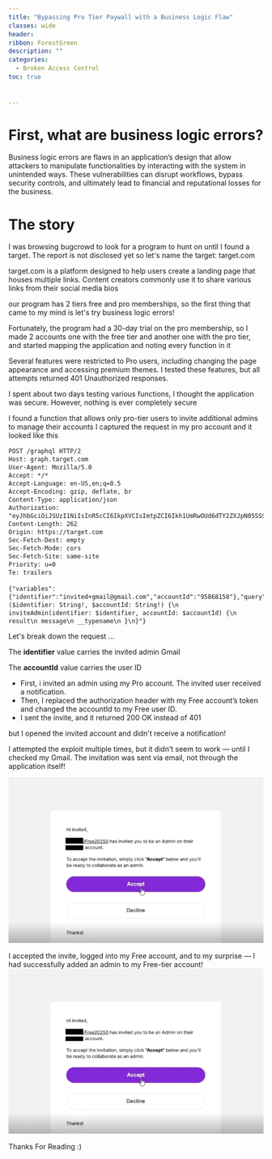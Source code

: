 ```yaml
---
title: "Bypassing Pro Tier Paywall with a Business Logic Flaw"
classes: wide
header:
ribbon: ForestGreen
description: ""
categories:
  - Broken Access Control 
toc: true


---
```


# First, what are business logic errors?
Business logic errors are flaws in an application’s design that allow attackers to manipulate functionalities by interacting with the system in unintended ways. These vulnerabilities can disrupt workflows, bypass security controls, and ultimately lead to financial and reputational losses for the business.

# The story
I was browsing bugcrowd to look for a program to hunt on until I found a target. The report is not disclosed yet so let's name the target: target.com

target.com is a platform designed to help users create a landing page that houses multiple links. Content creators commonly use it to share various links from their social media bios

our program has 2 tiers free and pro memberships, so the first thing that came to my mind is let's try business logic errors!

Fortunately, the program had a 30-day trial on the pro membership, so I made 2 accounts one with the free tier and another one with the pro tier, and started mapping the application and noting every function in it

Several features were restricted to Pro users, including changing the page appearance and accessing premium themes. I tested these features, but all attempts returned 401 Unauthorized responses.

I spent about two days testing various functions, I thought the application was secure. However, nothing is ever completely secure

I found a function that allows only pro-tier users to invite additional admins to manage their accounts I captured the request in my pro account and it looked like this

```
POST /graphql HTTP/2
Host: graph.target.com
User-Agent: Mozilla/5.0
Accept: */*
Accept-Language: en-US,en;q=0.5
Accept-Encoding: gzip, deflate, br
Content-Type: application/json
Authorization: "eyJhbGciOiJSUzI1NiIsInR5cCI6IkpXVCIsImtpZCI6Ikh1UmRwOUd6dTY2ZXJpN05SSS1LSSJ9..."
Content-Length: 262
Origin: https://target.com
Sec-Fetch-Dest: empty
Sec-Fetch-Mode: cors
Sec-Fetch-Site: same-site
Priority: u=0
Te: trailers

{"variables":{"identifier":"invited+gmail@gmail.com","accountId":"95868158"},"query":"mutation ($identifier: String!, $accountId: String!) {\n inviteAdmin(identifier: $identifier, accountId: $accountId) {\n result\n message\n __typename\n }\n}"}
```
Let's break down the request …

The **identifier** value carries the invited admin Gmail

The **accountId** value carries the user ID

- First, i invited an admin using my Pro account. The invited user received a notification.
- Then, I replaced the authorization header with my Free account’s token and changed the accountId to my Free user ID.
- I sent the invite, and it returned 200 OK instead of 401

but I opened the invited account and didn't receive a notification!

I attempted the exploit multiple times, but it didn’t seem to work — until I checked my Gmail. The invitation was sent via email, not through the application itself!

![](/assets/images/site-images/1_ihJGosw4MpnylcXaf6DwVg.jpg)

I accepted the invite, logged into my Free account, and to my surprise — I had successfully added an admin to my Free-tier account!
![](/assets/images/site-images/1_ihJGosw4MpnylcXaf6DwVg.jpg)

Thanks For Reading :)
